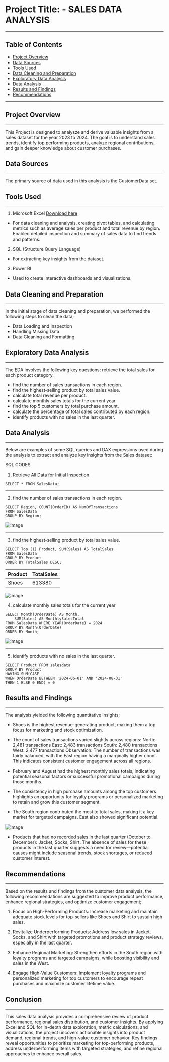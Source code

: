# Project Title: - SALES DATA ANALYSIS
---

## Table of Contents

- [Project Overview](#project-overview)
- [Data Sources](#data-sources)
- [Tools Used](#tools-used)
- [Data Cleaning and Preparation](#data-cleaning-and-preparation)
- [Exploratory Data Analysis](#exploratory-data-analysis)
- [Data Analysis](#data-analysis)
- [Results and Findings](#results-and-findings)
- [Recommendations](#recommendations)
---

## Project Overview
---
This Project is designed to analysze and derive valuable insights from a sales dataset for the year 2023 to 2024. The goal is to understand sales trends, identify top performing products, analyze regional contributions, and gain deeper knowledge about customer purchases.

## Data Sources 
---
The primary source of data used in this analysis is the CustomerData set.

## Tools Used
---
1. Microsoft Excel [Download here](https://www.microsoft.com)
- For data cleaning and analysis, creating pivot tables, and calculating metrics such as average sales per product and total revenue by region.
Enabled detailed inspection and summary of sales data to find trends and patterns.

2. SQL (Structure Query Language)
- For extracting key insights from the dataset.

3. Power BI
- Used to create interactive dashboards and visualizations.

## Data Cleaning and Preparation
---
In the initial stage of data cleaning and preparation, we performed the following steps to clean the data;
 - Data Loading and Inspection
- Handling Missing Data
- Data Cleaning and Formatting

## Exploratory Data Analysis 
---
The EDA involves the following key questions;
retrieve the total sales for each product category.
- find the number of sales transactions in each region.
- find the highest-selling product by total sales value.
- calculate total revenue per product.
- calculate monthly sales totals for the current year.
- find the top 5 customers by total purchase amount.
- calculate the percentage of total sales contributed by each region.
- identify products with no sales in the last quarter.

## Data Analysis
---
Below are examples of some SQL queries and DAX expressions used during the analysis to extract and analyze key insights from the Sales dataset:

SQL CODES
1. Retrieve All Data for Initial Inspection
```
SELECT * FROM SalesData;
```
---
2. find the number of sales transactions in each region.
```
SELECT Region, COUNT(OrderID) AS NumOfTransactions
FROM SalesData
GROUP BY Region;
```
![image](https://github.com/user-attachments/assets/008e4732-b255-4053-bb3d-ab4d5883071c)


---
3. find the highest-selling product by total sales value.
```
SELECT Top (1) Product, SUM(Sales) AS TotalSales
FROM SalesData
GROUP BY Product
ORDER BY TotalSales DESC;
```
Product | TotalSales
--------|------------
Shoes	  | 613380

![image](https://github.com/user-attachments/assets/04a83ace-ebae-48c5-939f-90d80b3586f7)



4. calculate monthly sales totals for the current year
```
SELECT Month(OrderDate) AS Month,
    SUM(Sales) AS MonthlySalesTotal
FROM SalesData WHERE YEAR(OrderDate) = 2024
GROUP BY Month(OrderDate)
ORDER BY Month;
```
![image](https://github.com/user-attachments/assets/c1e9c6c5-c951-47c2-a893-56f17e5e3e53)


---
5. identify products with no sales in the last quarter.
```
SELECT Product FROM salesdata
GROUP BY Product
HAVING SUM(CASE 
WHEN OrderDate BETWEEN '2024-06-01' AND '2024-08-31' 
THEN 1 ELSE 0 END) = 0
```

## Results and Findings
---
The analysis yielded the following quantitative insights;
- Shoes is the highest revenue-generating product, making them a top focus for marketing and stock optimization.
  
- The count of sales transactions varied slightly across regions:
North: 2,481 transactions
East: 2,483 transactions
South: 2,480 transactions
West: 2,477 transactions
Observation: The number of transactions was fairly balanced, with the East region having a marginally higher count. This indicates consistent customer engagement across all regions.

- February and August had the highest monthly sales totals, indicating potential seasonal factors or successful promotional campaigns during those months.
  
- The consistency in high purchase amounts among the top customers highlights an opportunity for loyalty programs or personalized marketing to retain and grow this customer segment.
  
- The South region contributed the most to total sales, making it a key market for targeted campaigns. East also showed significant potential.

  
![image](https://github.com/user-attachments/assets/a3e56915-133b-44dc-aa97-9e214c02994e)


- Products that had no recorded sales in the last quarter (October to December):
Jacket, Socks, Shirt.
The absence of sales for these products in the last quarter suggests a need for review—potential causes might include seasonal trends, stock shortages, or reduced customer interest.

## Recommendations
---
Based on the results and findings from the customer data analysis, the following recommendations are suggested to improve product performance, enhance regional strategies, and optimize customer engagement;

1. Focus on High-Performing Products: Increase marketing and maintain adequate stock levels for top-sellers like Shoes and Shirt to sustain high sales.

2. Revitalize Underperforming Products: Address low sales in Jacket, Socks, and Shirt with targeted promotions and product strategy reviews, especially in the last quarter.

3. Enhance Regional Marketing: Strengthen efforts in the South region with loyalty programs and targeted campaigns, while boosting visibility and sales in the West.

4. Engage High-Value Customers: Implement loyalty programs and personalized marketing for top customers to encourage repeat purchases and maximize customer lifetime value.

## Conclusion
---
This sales data analysis provides a comprehensive review of product performance, regional sales distribution, and customer insights. By applying Excel and SQL for in-depth data exploration, metric calculations, and visualizations, the project uncovers actionable insights into product demand, regional trends, and high-value customer behavior. Key findings reveal opportunities to prioritize marketing for top-performing products, address underperforming items with targeted strategies, and refine regional approaches to enhance overall sales.





